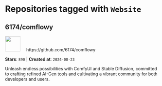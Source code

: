# Repositories tagged with `Website`


## 6174/comflowy


<a href='https://github.com/6174/comflowy'>
<img src="https://avatars.githubusercontent.com/u/3872872?v=4" width="50" height="50"></a> &nbsp; &nbsp; https://github.com/6174/comflowy

**Stars**: `890` | **Created at**: `2024-08-23`


Unleash endless possibilities with ComfyUI and Stable Diffusion, committed to crafting refined AI-Gen tools and cultivating a vibrant community for both developers and users. 
